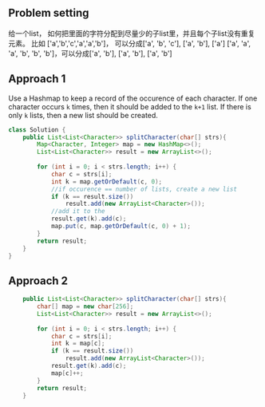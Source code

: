 ## Problem setting

给一个list， 如何把里面的字符分配到尽量少的子list里，并且每个子list没有重复元素。
比如
['a','b','c','a','a','b']， 可以分成['a', 'b', 'c'], ['a', 'b'], ['a']
['a', 'a', 'a', 'b', 'b', 'b']，可以分成['a', 'b'], ['a', 'b'], ['a', 'b']

## Approach 1
Use a Hashmap to keep a record of the occurence of each character. If one character occurs `k` times, then it should be added to the `k+1` list. If there is only `k` lists, then a new list should be created.

```java
class Solution {
    public List<List<Character>> splitCharacter(char[] strs){
        Map<Character, Integer> map = new HashMap<>();
        List<List<Character>> result = new ArrayList<>();
        
        for (int i = 0; i < strs.length; i++) {
            char c = strs[i];
            int k = map.getOrDefault(c, 0);
            //if occurence == number of lists, create a new list
            if (k == result.size())
                result.add(new ArrayList<Character>());
            //add it to the 
            result.get(k).add(c);
            map.put(c, map.getOrDefault(c, 0) + 1);
        }
        return result;
    }
}
```

## Approach 2
```java
    public List<List<Character>> splitCharacter(char[] strs){
        char[] map = new char[256];
        List<List<Character>> result = new ArrayList<>();
        
        for (int i = 0; i < strs.length; i++) {
            char c = strs[i];
            int k = map[c];
            if (k == result.size())
                result.add(new ArrayList<Character>());
            result.get(k).add(c);
            map[c]++;
        }
        return result;
    }
```